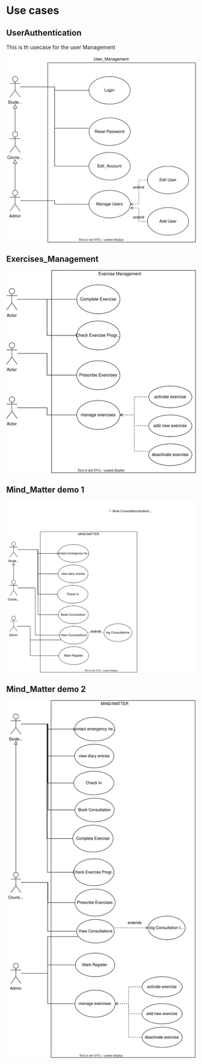 # Use cases

## UserAuthentication
This is th usecase for the user Management

![](UserManagement.svg)

## Exercises_Management

![](Exercises_Management.svg)

## Mind_Matter demo 1
![](Mind_Matter.svg)


## Mind_Matter demo 2

![](mind_over_matter.drawio.svg)


